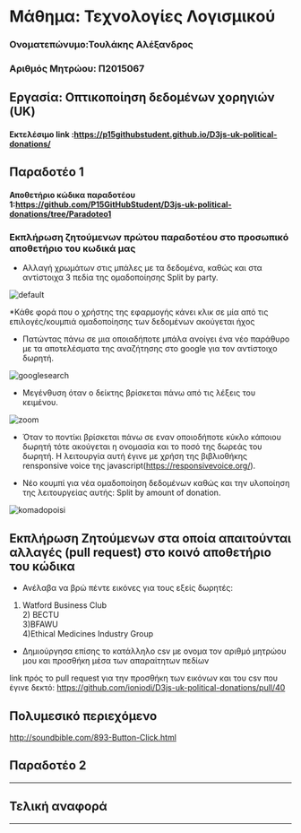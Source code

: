 # Μάθημα: Τεχνολογίες Λογισμικού

### Ονοματεπώνυμο:Τουλάκης Αλέξανδρος
### Αριθμός Μητρώου: Π2015067

## Εργασία: Οπτικοποίηση δεδομένων χορηγιών (UK)

#### Εκτελέσιμο link :https://p15githubstudent.github.io/D3js-uk-political-donations/

## Παραδοτέο 1

#### Αποθετήριο κώδικα παραδοτέου 1:https://github.com/P15GitHubStudent/D3js-uk-political-donations/tree/Paradoteo1

### Εκπλήρωση ζητούμενων πρώτου παραδοτέου στο προσωπικό αποθετήριο του κωδικά μας

* Αλλαγή χρωμάτων στις μπάλες με τα δεδομένα, καθώς και στα αντίστοιχα 3 πεδία της ομαδοποίησης Split by party.

![default](https://user-images.githubusercontent.com/22703561/36978016-d0188d94-208b-11e8-8781-5d541fa0ae46.PNG)

*Κάθε φορά που ο χρήστης της εφαρμογής κάνει κλικ σε μία από τις επιλογές/κουμπιά ομαδοποίησης των δεδομένων ακούγεται ήχος 

* Πατώντας πάνω σε μια οποιαδήποτε μπάλα ανοίγει ένα νέο παράθυρο με τα αποτελέσματα της αναζήτησης στο google για τον αντίστοιχο δωρητή.

![googlesearch](https://user-images.githubusercontent.com/22703561/36980536-3c575d08-2093-11e8-8d9a-5ac0b87a8b5a.gif)

* Μεγένθυση όταν ο δείκτης βρίσκεται πάνω από τις λέξεις του κειμένου.

![zoom](https://user-images.githubusercontent.com/22703561/36979657-d5f234e0-2090-11e8-81f9-345f08321da7.gif)


* Όταν το ποντίκι βρίσκεται πάνω σε εναν οποιοδήποτε κύκλο κάποιου δωρητή τότε ακούγεται η ονομασία και το ποσό της δωρεάς του δωρητή. Η λειτουργία αυτή 
έγινε με χρήση της βιβλιοθήκης rensponsive voice της javascript(https://responsivevoice.org/).

* Νέο κουμπί για νέα ομαδοποίηση δεδομένων καθώς και την υλοποίηση της λειτουργείας αυτής: Split by amount of donation.

![komadopoisi](https://user-images.githubusercontent.com/22703561/36981125-fb68eb0c-2094-11e8-80bb-5632dd4a9ab5.PNG)

## Εκπλήρωση Ζητούμενων στα οποία απαιτούνται αλλαγές (pull request) στο κοινό αποθετήριο του κώδικα

* Ανέλαβα να βρώ πέντε εικόνες για τους εξείς δωρητές:
1) Watford Business Club<br/>2) BECTU<br/>
3)BFAWU<br/>
4)Ethical Medicines Industry Group<br/>

* Δημιούργησα επίσης το κατάλληλο csv με ονομα τον αριθμό μητρώου μου και προσθήκη μέσα των απαραίτητων πεδίων 

link πρός το pull request για την προσθήκη των εικόνων και του csv που έγινε δεκτό: https://github.com/ioniodi/D3js-uk-political-donations/pull/40

## Πολυμεσικό περιεχόμενο
http://soundbible.com/893-Button-Click.html
## Παραδοτέο 2
----

## Τελική αναφορά
----
